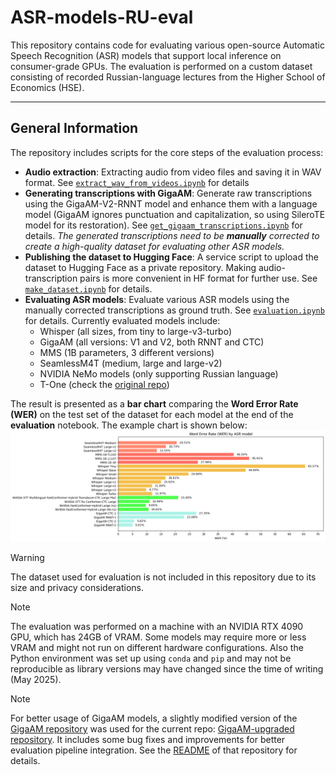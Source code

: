 # ASR-models-RU-eval

This repository contains code for evaluating various open-source Automatic Speech Recognition (ASR) models that support local inference on consumer-grade GPUs. The evaluation is performed on a custom dataset consisting of recorded Russian-language lectures from the Higher School of Economics (HSE).

---

## General Information

The repository includes scripts for the core steps of the evaluation process:

- **Audio extraction**: Extracting audio from video files and saving it in WAV format. See [`extract_wav_from_videos.ipynb`](./extract_wav_from_videos.ipynb) for details
- **Generating transcriptions with GigaAM**: Generate raw transcriptions using the GigaAM-V2-RNNT model and enhance them with a language model (GigaAM ignores punctuation and capitalization, so using SileroTE model for its restoration). See [`get_gigaam_transcriptions.ipynb`](./get_gigaam_transcriptions.ipynb) for details. _The generated transcriptions need to be **manually** corrected to create a high-quality dataset for evaluating other ASR models._
- **Publishing the dataset to Hugging Face**: A service script to upload the dataset to Hugging Face as a private repository. Making audio-transcription pairs is more convenient in HF format for further use. See [`make_dataset.ipynb`](./make_dataset.ipynb) for details.
- **Evaluating ASR models**: Evaluate various ASR models using the manually corrected transcriptions as ground truth. See [`evaluation.ipynb`](./evaluation.ipynb) for details. Currently evaluated models include:
  - Whisper (all sizes, from tiny to large-v3-turbo)
  - GigaAM (all versions: V1 and V2, both RNNT and CTC)
  - MMS (1B parameters, 3 different versions)
  - SeamlessM4T (medium, large and large-v2)
  - NVIDIA NeMo models (only supporting Russian language)
  - T-One (check the [original repo](https://github.com/voicekit-team/T-one))

The result is presented as a **bar chart** comparing the **Word Error Rate (WER)** on the test set of the dataset for each model at the end of the **evaluation** notebook. The example chart is shown below:
![Example WER Comparison Chart](./example_wer_chart.png)

> [!Warning]
> The dataset used for evaluation is not included in this repository due to its size and privacy considerations.

> [!Note]
> The evaluation was performed on a machine with an NVIDIA RTX 4090 GPU, which has 24GB of VRAM. Some models may require more or less VRAM and might not run on different hardware configurations. Also the Python environment was set up using `conda` and `pip` and may not be reproducible as library versions may have changed since the time of writing (May 2025).

> [!Note]
> For better usage of GigaAM models, a slightly modified version of the [GigaAM repository](https://github.com/salute-developers/GigaAM) was used for the current repo: [GigaAM-upgraded repository](https://github.com/KalininVD/GigaAM-upgraded). It includes some bug fixes and improvements for better evaluation pipeline integration. See the [README](https://github.com/KalininVD/GigaAM-upgraded/blob/main/README.md) of that repository for details.
